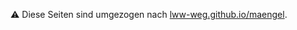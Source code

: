 ⚠️ Diese Seiten sind umgezogen nach [lww-weg.github.io/maengel](https://lww-weg.github.io/maengel/).
